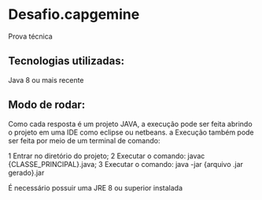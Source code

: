 ﻿# Desafio.capgemine
Prova técnica

## Tecnologias utilizadas:
Java 8 ou mais recente
## Modo de rodar: 
Como cada resposta é um projeto JAVA, a execução pode ser feita abrindo o projeto em uma IDE como eclipse ou netbeans. a Execução também pode ser feita por meio de um terminal de comando:

1 Entrar no diretório do projeto;
2 Executar o comando: javac {CLASSE_PRINCIPAL}.java;
3 Executar o comando: java -jar {arquivo .jar gerado}.jar

É necessário possuir uma JRE 8 ou superior instalada
 
